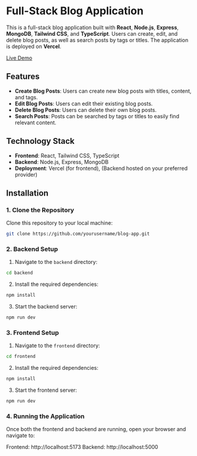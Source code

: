 # Full-Stack Blog Application

This is a full-stack blog application built with **React**, **Node.js**, **Express**, **MongoDB**, **Tailwind CSS**, and **TypeScript**. Users can create, edit, and delete blog posts, as well as search posts by tags or titles. The application is deployed on **Vercel**.

[Live Demo](https://blog-app-test-1942.vercel.app/)

## Features

- **Create Blog Posts**: Users can create new blog posts with titles, content, and tags.
- **Edit Blog Posts**: Users can edit their existing blog posts.
- **Delete Blog Posts**: Users can delete their own blog posts.
- **Search Posts**: Posts can be searched by tags or titles to easily find relevant content.

## Technology Stack

- **Frontend**: React, Tailwind CSS, TypeScript
- **Backend**: Node.js, Express, MongoDB
- **Deployment**: Vercel (for frontend), (Backend hosted on your preferred provider)

## Installation

### 1. Clone the Repository

Clone this repository to your local machine:

```bash
git clone https://github.com/yourusername/blog-app.git
```
### 2. Backend Setup

1. Navigate to the `backend` directory:
```bash
cd backend
   ```
2. Install the required dependencies:
```bash
npm install
   ```
3. Start the backend server:
 ```bash
npm run dev
   ```
### 3. Frontend Setup

1. Navigate to the `frontend` directory:
```bash
cd frontend
   ```
2. Install the required dependencies:
```bash
npm install
   ```
3. Start the frontend server:
 ```bash
npm run dev
   ```
### 4. Running the Application
Once both the frontend and backend are running, open your browser and navigate to:

Frontend: http://localhost:5173
Backend: http://localhost:5000
